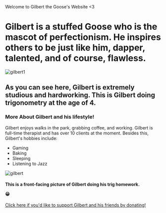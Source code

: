 <html>
</html> 
<head> Welcome to Gilbert the Goose's Website <3 </head>
 <h1> Gilbert is a stuffed Goose who is the mascot of perfectionism. He inspires others to be just like him, dapper, talented, and of course, <strong>flawless</strong>. </h1>
<body> 
 <img src="![image_6483441 (15)](https://user-images.githubusercontent.com/114507311/193761945-24314bf9-caa8-4229-b341-cc0556eeff6f.JPG)" alt="gilbert1">
 </body>
<h2> As you can see here, Gilbert is extremely studious and hardworking. This is Gilbert doing trigonometry at the age of 4. </h2>
 <h3> More About Gilbert and his lifestyle! </h3>
 <body> Gilbert enjoys walks in the park, grabbing coffee, and working. Gilbert is full-time therapist and has over 10 clients at the moment. Besides this, Gilbert's hobbies include:
 
  <ul>
  <li>Gaming</li>
  <li>Baking</li>
  <li>Sleeping</li>
  <li>Listening to Jazz</li>
</ul>  
<body> 
 <img src="!(https://user-images.githubusercontent.com/114507311/193760493-9ddd47b2-158e-4b66-8c17-27be2821343c.JPG)" alt="gilbert"> 
  </body>
  <h4> This is a front-facing picture of Gilbert doing his trig homework. <p>&#128512;</p> </h4>
<a href="https://www.tiktok.com/link/v2?aid=1988&lang=en&scene=bio_url&target=kimrachael25.wixsite.com%2Fmy-site-1"> Click here if you'd like to support Gilbert and his friends by donating!</a> 

